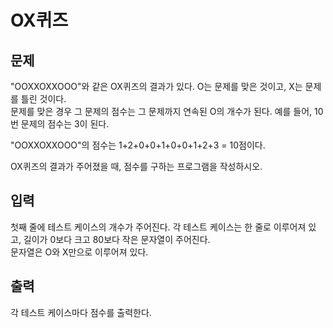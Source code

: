 #  OX퀴즈

## 문제
"OOXXOXXOOO"와 같은 OX퀴즈의 결과가 있다. O는 문제를 맞은 것이고, X는 문제를 틀린 것이다.  
문제를 맞은 경우 그 문제의 점수는 그 문제까지 연속된 O의 개수가 된다. 예를 들어, 10번 문제의 점수는 3이 된다.  
  
"OOXXOXXOOO"의 점수는 1+2+0+0+1+0+0+1+2+3 = 10점이다.  
  
OX퀴즈의 결과가 주어졌을 때, 점수를 구하는 프로그램을 작성하시오.  

## 입력
첫째 줄에 테스트 케이스의 개수가 주어진다. 각 테스트 케이스는 한 줄로 이루어져 있고, 길이가 0보다 크고 80보다 작은 문자열이 주어진다.  
문자열은 O와 X만으로 이루어져 있다.  

## 출력
각 테스트 케이스마다 점수를 출력한다.
